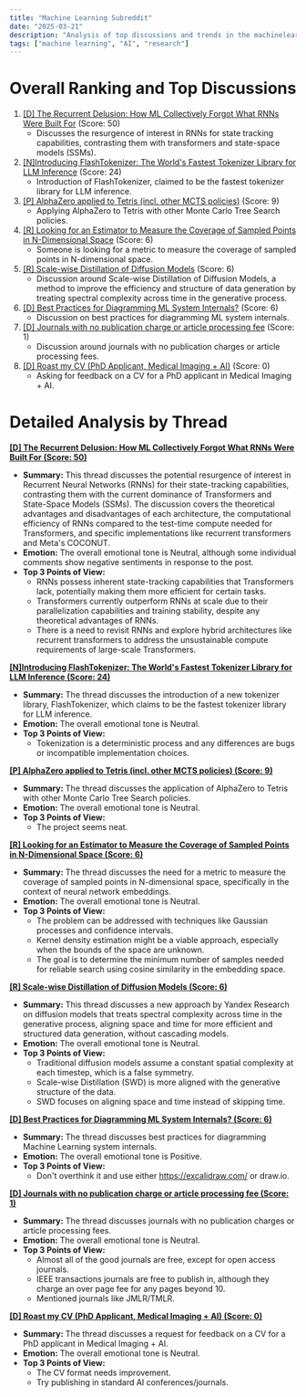 ```yaml
---
title: "Machine Learning Subreddit"
date: "2025-03-21"
description: "Analysis of top discussions and trends in the machinelearning subreddit"
tags: ["machine learning", "AI", "research"]
---
```


# Overall Ranking and Top Discussions
1.  [[D] The Recurrent Delusion: How ML Collectively Forgot What RNNs Were Built For](https://www.reddit.com/r/MachineLearning/comments/1jgfkrl/d_the_recurrent_delusion_how_ml_collectively/) (Score: 50)
    * Discusses the resurgence of interest in RNNs for state tracking capabilities, contrasting them with transformers and state-space models (SSMs).
2.  [[N] ​Introducing FlashTokenizer: The World's Fastest Tokenizer Library for LLM Inference](https://www.reddit.com/r/MachineLearning/comments/1jg9ou5/n_introducing_flashtokenizer_the_worlds_fastest/) (Score: 24)
    * Introduction of FlashTokenizer, claimed to be the fastest tokenizer library for LLM inference.
3.  [[P] AlphaZero applied to Tetris (incl. other MCTS policies)](https://www.reddit.com/r/MachineLearning/comments/1jgf0lf/p_alphazero_applied_to_tetris_incl_other_mcts/) (Score: 9)
    * Applying AlphaZero to Tetris with other Monte Carlo Tree Search policies.
4.  [[R] Looking for an Estimator to Measure the Coverage of Sampled Points in N-Dimensional Space](https://www.reddit.com/r/MachineLearning/comments/1jgfo2h/r_looking_for_an_estimator_to_measure_the/) (Score: 6)
    * Someone is looking for a metric to measure the coverage of sampled points in N-dimensional space.
5.  [[R] Scale-wise Distillation of Diffusion Models](https://www.reddit.com/r/MachineLearning/comments/1jgjf73/r_scalewise_distillation_of_diffusion_models/) (Score: 6)
    * Discussion around Scale-wise Distillation of Diffusion Models, a method to improve the efficiency and structure of data generation by treating spectral complexity across time in the generative process.
6.  [[D] Best Practices for Diagramming ML System Internals?](https://www.reddit.com/r/MachineLearning/comments/1jglv23/d_best_practices_for_diagramming_ml_system/) (Score: 6)
    * Discussion on best practices for diagramming ML system internals.
7.  [[D] Journals with no publication charge or article processing fee](https://www.reddit.com/r/MachineLearning/comments/1jfykdy/d_journals_with_no_publication_charge_or_article/) (Score: 1)
    * Discussion around journals with no publication charges or article processing fees.
8.  [[D] Roast my CV (PhD Applicant, Medical Imaging + AI)](https://www.reddit.com/r/MachineLearning/comments/1jgpu1y/d_roast_my_cv_phd_applicant_medical_imaging_ai/) (Score: 0)
    * Asking for feedback on a CV for a PhD applicant in Medical Imaging + AI.

# Detailed Analysis by Thread
**[[D] The Recurrent Delusion: How ML Collectively Forgot What RNNs Were Built For (Score: 50)](https://www.reddit.com/r/MachineLearning/comments/1jgfkrl/d_the_recurrent_delusion_how_ml_collectively/)**
*   **Summary:** This thread discusses the potential resurgence of interest in Recurrent Neural Networks (RNNs) for their state-tracking capabilities, contrasting them with the current dominance of Transformers and State-Space Models (SSMs). The discussion covers the theoretical advantages and disadvantages of each architecture, the computational efficiency of RNNs compared to the test-time compute needed for Transformers, and specific implementations like recurrent transformers and Meta's COCONUT.
*   **Emotion:** The overall emotional tone is Neutral, although some individual comments show negative sentiments in response to the post.
*   **Top 3 Points of View:**
    *   RNNs possess inherent state-tracking capabilities that Transformers lack, potentially making them more efficient for certain tasks.
    *   Transformers currently outperform RNNs at scale due to their parallelization capabilities and training stability, despite any theoretical advantages of RNNs.
    *   There is a need to revisit RNNs and explore hybrid architectures like recurrent transformers to address the unsustainable compute requirements of large-scale Transformers.

**[[N] ​Introducing FlashTokenizer: The World's Fastest Tokenizer Library for LLM Inference (Score: 24)](https://www.reddit.com/r/MachineLearning/comments/1jg9ou5/n_introducing_flashtokenizer_the_worlds_fastest/)**
*   **Summary:** The thread discusses the introduction of a new tokenizer library, FlashTokenizer, which claims to be the fastest tokenizer library for LLM inference.
*   **Emotion:** The overall emotional tone is Neutral.
*   **Top 3 Points of View:**
    *   Tokenization is a deterministic process and any differences are bugs or incompatible implementation choices.

**[[P] AlphaZero applied to Tetris (incl. other MCTS policies) (Score: 9)](https://www.reddit.com/r/MachineLearning/comments/1jgf0lf/p_alphazero_applied_to_tetris_incl_other_mcts/)**
*   **Summary:** The thread discusses the application of AlphaZero to Tetris with other Monte Carlo Tree Search policies.
*   **Emotion:** The overall emotional tone is Neutral.
*   **Top 3 Points of View:**
    *   The project seems neat.

**[[R] Looking for an Estimator to Measure the Coverage of Sampled Points in N-Dimensional Space (Score: 6)](https://www.reddit.com/r/MachineLearning/comments/1jgfo2h/r_looking_for_an_estimator_to_measure_the/)**
*   **Summary:** The thread discusses the need for a metric to measure the coverage of sampled points in N-dimensional space, specifically in the context of neural network embeddings.
*   **Emotion:** The overall emotional tone is Neutral.
*   **Top 3 Points of View:**
    *   The problem can be addressed with techniques like Gaussian processes and confidence intervals.
    *   Kernel density estimation might be a viable approach, especially when the bounds of the space are unknown.
    *   The goal is to determine the minimum number of samples needed for reliable search using cosine similarity in the embedding space.

**[[R] Scale-wise Distillation of Diffusion Models (Score: 6)](https://www.reddit.com/r/MachineLearning/comments/1jgjf73/r_scalewise_distillation_of_diffusion_models/)**
*   **Summary:** This thread discusses a new approach by Yandex Research on diffusion models that treats spectral complexity across time in the generative process, aligning space and time for more efficient and structured data generation, without cascading models.
*   **Emotion:** The overall emotional tone is Neutral.
*   **Top 3 Points of View:**
    *   Traditional diffusion models assume a constant spatial complexity at each timestep, which is a false symmetry.
    *   Scale-wise Distillation (SWD) is more aligned with the generative structure of the data.
    *   SWD focuses on aligning space and time instead of skipping time.

**[[D] Best Practices for Diagramming ML System Internals? (Score: 6)](https://www.reddit.com/r/MachineLearning/comments/1jglv23/d_best_practices_for_diagramming_ml_system/)**
*   **Summary:** The thread discusses best practices for diagramming Machine Learning system internals.
*   **Emotion:** The overall emotional tone is Positive.
*   **Top 3 Points of View:**
    *   Don't overthink it and use either https://excalidraw.com/ or draw.io.

**[[D] Journals with no publication charge or article processing fee (Score: 1)](https://www.reddit.com/r/MachineLearning/comments/1jfykdy/d_journals_with_no_publication_charge_or_article/)**
*   **Summary:** The thread discusses journals with no publication charges or article processing fees.
*   **Emotion:** The overall emotional tone is Neutral.
*   **Top 3 Points of View:**
    *   Almost all of the good journals are free, except for open access journals.
    *   IEEE transactions journals are free to publish in, although they charge an over page fee for any pages beyond 10.
    *   Mentioned journals like JMLR/TMLR.

**[[D] Roast my CV (PhD Applicant, Medical Imaging + AI) (Score: 0)](https://www.reddit.com/r/MachineLearning/comments/1jgpu1y/d_roast_my_cv_phd_applicant_medical_imaging_ai/)**
*   **Summary:** The thread discusses a request for feedback on a CV for a PhD applicant in Medical Imaging + AI.
*   **Emotion:** The overall emotional tone is Neutral.
*   **Top 3 Points of View:**
    *   The CV format needs improvement.
    *   Try publishing in standard AI conferences/journals.
